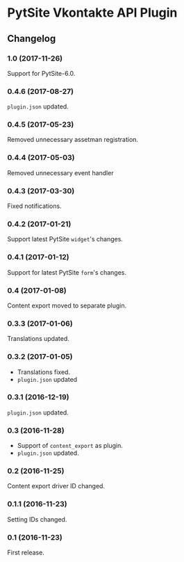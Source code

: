 # PytSite Vkontakte API Plugin


## Changelog


### 1.0 (2017-11-26)

Support for PytSite-6.0.


### 0.4.6 (2017-08-27)

`plugin.json` updated.


### 0.4.5 (2017-05-23)

Removed unnecessary assetman registration.


### 0.4.4 (2017-05-03)

Removed unnecessary event handler


### 0.4.3 (2017-03-30)

Fixed notifications.


### 0.4.2 (2017-01-21)

Support latest PytSite `widget`'s changes.


### 0.4.1 (2017-01-12)

Support for latest PytSite `form`'s changes.


### 0.4  (2017-01-08)

Content export moved to separate plugin.


### 0.3.3 (2017-01-06)

Translations updated.


### 0.3.2 (2017-01-05)

- Translations fixed.
- `plugin.json` updated


### 0.3.1 (2016-12-19)

`plugin.json` updated.


### 0.3 (2016-11-28)

- Support of `content_export` as plugin.
- `plugin.json` updated.


### 0.2 (2016-11-25)

Content export driver ID changed.


### 0.1.1 (2016-11-23)

Setting IDs changed.


### 0.1 (2016-11-23)

First release.
